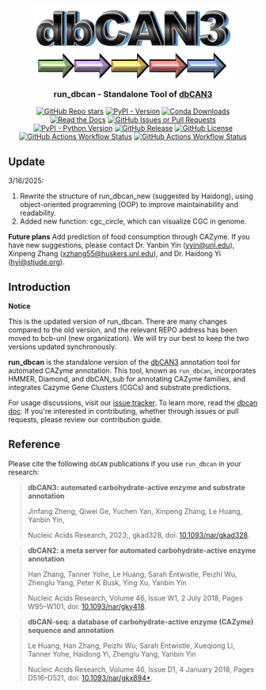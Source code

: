 <h3 align="center">
  <img src="https://raw.githubusercontent.com/linnabrown/run_dbcan/master/docs/_static/img/dbCAN3_logo.png" width="400" alt="dbCAN-logo"/><br/>
  <img src="https://raw.githubusercontent.com/linnabrown/run_dbcan/master/docs/_static/img/transparment.png"
    height="30" width="0px"/>
  run_dbcan - Standalone Tool of <a href="http://bcb.unl.edu/dbCAN2/">dbCAN3</a>
  <img src="https://raw.githubusercontent.com/linnabrown/run_dbcan/master/docs/_static/img/transparment.png"
    height="30" width="0px"/>
</h3>

<p align="center">
  <a href="https://github.com/linnabrown/run_dbcan/stargazers"><img alt="GitHub Repo stars" src="https://img.shields.io/github/stars/linnabrown/run_dbcan?style=for-the-badge&logo=starship&labelColor=363a4f&color=b7bdf8"></a>
  <a href="https://pypi.org/p/dbcan/"><img alt="PyPI - Version" src="https://img.shields.io/pypi/v/dbcan?style=for-the-badge&logo=pypi&color=74c7ec"></a>
  <a href="https://anaconda.org/bioconda/dbcan"><img alt="Conda Downloads" src="https://img.shields.io/conda/dn/bioconda/dbcan?style=for-the-badge&logo=anaconda&labelColor=363a4f&color=a6da95"></a>
  <a href="https://dbcan.readthedocs.io/en/latest/"><img alt="Read the Docs" src="https://img.shields.io/readthedocs/dbcan?style=for-the-badge&logo=Read%20the%20Docs&labelColor=363a4f&color=cba6f7"></a>
  <a href="https://github.com/linnabrown/run_dbcan/issues"><img alt="GitHub Issues or Pull Requests" src="https://img.shields.io/github/issues/linnabrown/run_dbcan?style=for-the-badge&logo=data%3Aimage%2Fsvg%2Bxml%3Bbase64%2CPHN2ZyB4bWxucz0iaHR0cDovL3d3dy53My5vcmcvMjAwMC9zdmciIHZpZXdCb3g9IjAgMCAyNTYgMjU2Ij4KPHBhdGggZD0iTTIxNiwzMlYxOTJhOCw4LDAsMCwxLTgsOEg3MmExNiwxNiwwLDAsMC0xNiwxNkgxOTJhOCw4LDAsMCwxLDAsMTZINDhhOCw4LDAsMCwxLTgtOFY1NkEzMiwzMiwwLDAsMSw3MiwyNEgyMDhBOCw4LDAsMCwxLDIxNiwzMloiIHN0eWxlPSJmaWxsOiAjQ0FEM0Y1OyIvPgo8L3N2Zz4%3D&labelColor=363a4f&color=f5a97f"></a>
  <br/>
  <a href="#"><img alt="PyPI - Python Version" src="https://img.shields.io/pypi/pyversions/dbcan?style=for-the-badge&logo=python&labelColor=363a4f&color=99d1db"></a>
  <a href="https://github.com/linnabrown/run_dbcan/releases/latest"><img alt="GitHub Release" src="https://img.shields.io/github/v/release/linnabrown/run_dbcan?style=for-the-badge&logo=github&labelColor=363a4f&color=89dceb"></a>
  <a href="https://github.com/linnabrown/run_dbcan/blob/master/LICENSE"><img alt="GitHub License" src="https://img.shields.io/github/license/linnabrown/run_dbcan?style=for-the-badge&labelColor=363a4f&color=eba0ac"></a>
  <a href="https://github.com/linnabrown/run_dbcan/actions/workflows/build.yaml"><img alt="GitHub Actions Workflow Status" src="https://img.shields.io/github/actions/workflow/status/linnabrown/run_dbcan/build.yaml?branch=master&style=for-the-badge&logo=github&labelColor=363a4f&color=f2cdcd"></a>
  <a href="https://github.com/linnabrown/run_dbcan/actions/workflows/test.yaml"><img alt="GitHub Actions Workflow Status" src="https://img.shields.io/github/actions/workflow/status/linnabrown/run_dbcan/test.yaml?branch=master&style=for-the-badge&logo=github&label=Test&labelColor=363a4f&color=a6d189"></a>
</p>

## Update

3/16/2025:
1. Rewrite the structure of run_dbcan_new (suggested by Haidong), using object-oriented programming (OOP) to improve maintainability and readability.
2. Added new function: cgc_circle, which can visualize CGC in genome.

**Future plans** Add prediction of food consumption through CAZyme. If you have new suggestions, please contact Dr. Yanbin Yin (yyin@unl.edu), Xinpeng Zhang (xzhang55@huskers.unl.edu), and Dr. Haidong Yi (hyi@stjude.org).

## Introduction

**Notice**

This is the updated version of run_dbcan. There are many changes compared to the old version, and the relevant REPO address has been moved to bcb-unl (new organization). We will try our best to keep the two versions updated synchronously.

**run_dbcan** is the standalone version of the [dbCAN3](http://bcb.unl.edu/dbCAN2/) annotation tool for automated CAZyme annotation. This tool, known as `run_dbcan`, incorporates HMMER, Diamond, and dbCAN_sub for annotating CAZyme families, and integrates Cazyme Gene Clusters (CGCs) and substrate predictions.

For usage discussions, visit our [issue tracker](https://github.com/bcb-unl/run_dbcan_new/issues). To learn more, read the [dbcan doc]. If you're interested in contributing, whether through issues or pull requests, please review our contribution guide.

## Reference

Please cite the following `dbCAN` publications if you use `run_dbcan` in your research:

> **dbCAN3: automated carbohydrate-active enzyme and substrate annotation**
>
> Jinfang Zheng, Qiwei Ge, Yuchen Yan, Xinpeng Zhang, Le Huang, Yanbin Yin,
>
> Nucleic Acids Research, 2023;, gkad328, doi: [10.1093/nar/gkad328](https://doi.org/10.1093/nar/gkad328).

> **dbCAN2: a meta server for automated carbohydrate-active enzyme annotation**
>
> Han Zhang, Tanner Yohe, Le Huang, Sarah Entwistle, Peizhi Wu, Zhenglu Yang, Peter K Busk, Ying Xu, Yanbin Yin
>
> Nucleic Acids Research, Volume 46, Issue W1, 2 July 2018, Pages W95–W101, doi: [10.1093/nar/gky418](https://doi.org/10.1093/nar/gky418).

> **dbCAN-seq: a database of carbohydrate-active enzyme (CAZyme) sequence and annotation**
>
> Le Huang, Han Zhang, Peizhi Wu, Sarah Entwistle, Xueqiong Li, Tanner Yohe, Haidong Yi, Zhenglu Yang, Yanbin Yin
>
> Nucleic Acids Research, Volume 46, Issue D1, 4 January 2018, Pages D516–D521, doi: [10.1093/nar/gkx894\*](https://doi.org/10.1093/nar/gkx894*).

[dbcan doc]: https://run-dbcan-new.readthedocs.io/en/latest/
